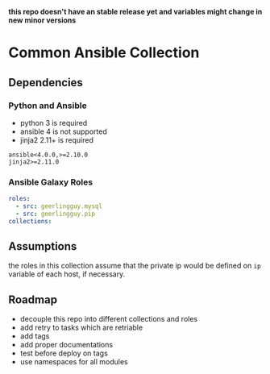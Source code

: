 **this repo doesn't have an stable release yet and variables might change in new minor versions**

# Common Ansible Collection


## Dependencies

### Python and Ansible

- python 3 is required
- ansible 4 is not supported
- jinja2 2.11+ is required

```
ansible<4.0.0,>=2.10.0
jinja2>=2.11.0
```

### Ansible Galaxy Roles

```yaml
roles:
  - src: geerlingguy.mysql
  - src: geerlingguy.pip
collections:
```

## Assumptions

the roles in this collection assume that the private ip would be defined on `ip` variable of each host, if necessary.

## Roadmap

- decouple this repo into different collections and roles
- add retry to tasks which are retriable
- add tags
- add proper documentations
- test before deploy on tags
- use namespaces for all modules
